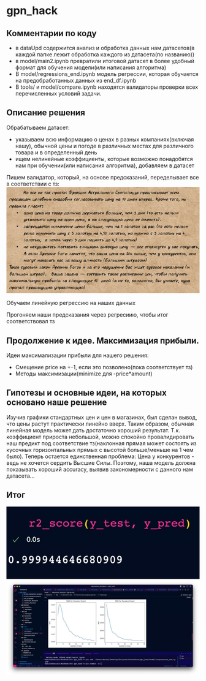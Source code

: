 # gpn_hack

## Комментарии по коду

- в dataUpd содержится анализ и обработка данных нам датасетов(в каждой папке лежит обработка каждого из датасета(по названию))
- в model/main2.ipynb превратили итоговой датасет в более удобный формат для обучения модели(или написания алгоритма)
- В model/regressions_end.ipynb модель регрессии, которая обучается на предобработанных данных из end_df.ipynb
- В tools/ и model/compare.ipynb находятся валидаторы проверки всех перечисленных условий задачи.

## Описание решения

Обрабатываем датасет:

- указываем всю информацию о ценах в разных компаниях(включая нашу), обычной цены и погоде в различных местах для различного товара и в определенный день
- ищем нелинейные коэффициенты, которые возможно понадобятся нам при обучении(или написания алгоритма), добавляем в датасет

Пишем валидатор, который, на основе предсказаний, переделывает все в соответствии с тз:
![tz](./image_for_readme/tz.png)

Обучаем линейную регрессию на наших данных

Прогоняем наши предсказания через регресиию, чтобы итог соответствовал тз

## Продолжение к идее. Максимизация прибыли.

Идеи максимализации прибыли для нашего решения:

- Смещение price на +-1, если это позволено(пока соответствует тз)
- Методы максимизации(minimize для -price\*amount)

## Гипотезы и основные идеи, на которых основано наше решение

Изучив графики стандартных цен и цен в магазинах, был сделан вывод, что цены растут практически линейно вверх. Таким образом, обычная линейная модель может дать достаточно хороший результат. Т.к. коэффициент прироста небольшой, можно спокойно провалидировать наш предикт под соответствие тз(наклонная прямая может состоять из кусочных горизонтальных прямых с высотой больше/меньше на 1 чем было). Теперь остается единственная проблема: Цена у конкурентов - ведь не хочется сердить Высшие Силы. Поэтому, наша модель должна показывать хороший accuracy, выявив закономерности с данного нам датасета...

## Итог

![accuracy](./image_for_readme/score.jpg)
![graphic_accuracy](./image_for_readme/graphic_accuracy.jpg)
